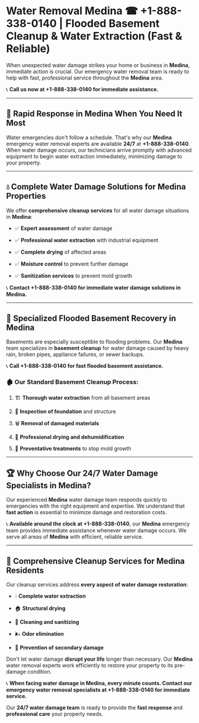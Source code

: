 # Water Removal Medina ☎ +1-888-338-0140 | Flooded Basement Cleanup & Water Extraction (Fast & Reliable)

When unexpected water damage strikes your home or business in **Medina**, immediate action is crucial. Our emergency water removal team is ready to help with fast, professional service throughout the **Medina** area. 

📞 **Call us now at +1-888-338-0140 for immediate assistance.**
---
## 🚀 Rapid Response in Medina When You Need It Most
Water emergencies don't follow a schedule. That's why our **Medina** emergency water removal experts are available **24/7** at **+1-888-338-0140**. When water damage occurs, our technicians arrive promptly with advanced equipment to begin water extraction immediately, minimizing damage to your property.
---
## 💧 Complete Water Damage Solutions for Medina Properties
We offer **comprehensive cleanup services** for all water damage situations in **Medina**:
- ✅ **Expert assessment** of water damage  
- ✅ **Professional water extraction** with industrial equipment  
- ✅ **Complete drying** of affected areas  
- ✅ **Moisture control** to prevent further damage  
- ✅ **Sanitization services** to prevent mold growth  
📞 **Contact +1-888-338-0140 for immediate water damage solutions in Medina.**
---
## 🌊 Specialized Flooded Basement Recovery in Medina
Basements are especially susceptible to flooding problems. Our **Medina** team specializes in **basement cleanup** for water damage caused by heavy rain, broken pipes, appliance failures, or sewer backups. 
📞 **Call +1-888-338-0140 for fast flooded basement assistance.**
### 🏚️ Our Standard Basement Cleanup Process:
1. 🏗️ **Thorough water extraction** from all basement areas  
2. 🔎 **Inspection of foundation** and structure  
3. 🗑️ **Removal of damaged materials**  
4. 💨 **Professional drying and dehumidification**  
5. 🚫 **Preventative treatments** to stop mold growth  
---
## 🏆 Why Choose Our 24/7 Water Damage Specialists in Medina?
Our experienced **Medina** water damage team responds quickly to emergencies with the right equipment and expertise. We understand that **fast action** is essential to minimize damage and restoration costs.
📞 **Available around the clock at +1-888-338-0140**, our **Medina** emergency team provides immediate assistance whenever water damage occurs. We serve all areas of **Medina** with efficient, reliable service.
---
## 🧹 Comprehensive Cleanup Services for Medina Residents
Our cleanup services address **every aspect of water damage restoration**:
- 💧 **Complete water extraction**  
- 🏠 **Structural drying**  
- 🧼 **Cleaning and sanitizing**  
- 🌬️ **Odor elimination**  
- 🚫 **Prevention of secondary damage**  
Don't let water damage **disrupt your life** longer than necessary. Our **Medina** water removal experts work efficiently to restore your property to its pre-damage condition.
📞 **When facing water damage in Medina, every minute counts. Contact our emergency water removal specialists at +1-888-338-0140 for immediate service.**
Our **24/7 water damage team** is ready to provide the **fast response** and **professional care** your property needs.
